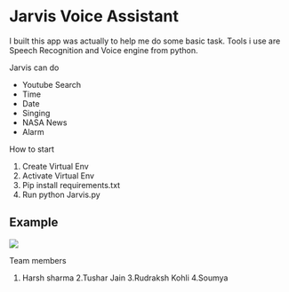 # Jarvis Voice Assistant

I built this app was actually to help me do some basic task. Tools i use are Speech Recognition and Voice engine from python.

Jarvis can do
- Youtube Search
- Time
- Date
- Singing
- NASA News
- Alarm


How to start 
1. Create Virtual Env
2. Activate Virtual Env
3. Pip install requirements.txt
4. Run python Jarvis.py

## Example

<img src="asset/jarvis.png">

Team members 
1. Harsh sharma 
2.Tushar Jain
3.Rudraksh Kohli
4.Soumya
